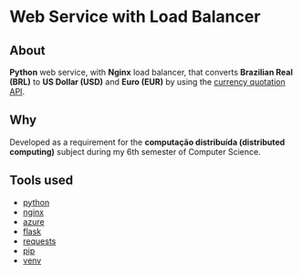 # Web Service with Load Balancer
## About
**Python** web service, with **Nginx** load balancer, that converts **Brazilian Real (BRL)** to **US Dollar (USD)** and **Euro (EUR)** by using the [currency quotation API].

## Why
Developed as a requirement for the **computação distribuída (distributed computing)** subject during my 6th semester of Computer Science.

## Tools used
- [python]
- [nginx]
- [azure]
- [flask]
- [requests]
- [pip]
- [venv]

[currency quotation API]: https://docs.awesomeapi.com.br/api-de-moedas
[azure]: https://azure.microsoft.com/en-us/
[nginx]: https://www.nginx.com/
[python]: https://www.python.org/
[flask]: https://flask.palletsprojects.com/en/2.2.x/
[requests]: https://pypi.org/project/requests/
[pip]: https://pypi.org/project/pip/
[venv]: https://docs.python.org/3/library/venv.html

